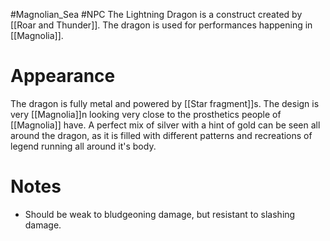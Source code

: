 #Magnolian_Sea #NPC 
The Lightning Dragon is a construct created by [[Roar and Thunder]]. The dragon is used for performances happening in [[Magnolia]].
# Appearance
The dragon is fully metal and powered by [[Star fragment]]s. The design is very [[Magnolia]]n looking very close to the prosthetics people of [[Magnolia]] have. A perfect mix of silver with a hint of gold can be seen all around the dragon, as it is filled with different patterns and recreations of legend running all around it's body. 
# Notes
- Should be weak to bludgeoning damage, but resistant to slashing damage.